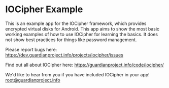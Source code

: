 
IOCipher Example
================

This is an example app for the IOCipher framework, which provides encrypted
virtual disks for Android.  This app aims to show the most basic working
examples of how to use IOCipher for learning the basics.  It does not show
best practices for things like password management.


Please report bugs here:
https://dev.guardianproject.info/projects/iocipher/issues

Find out all about IOCipher here:
https://guardianproject.info/code/iocipher/

We'd like to hear from you if you have included IOCipher in your app!
root@guardianproject.info
